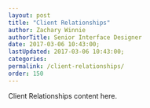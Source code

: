 ```yaml
---
layout: post
title: "Client Relationships"
author: Zachary Winnie
authorTitle: Senior Interface Designer
date: 2017-03-06 10:43:00;
lastUpdated: 2017-03-06 10:43:00;
categories: 
permalink: /client-relationships/
order: 150
---
```

Client Relationships content here.